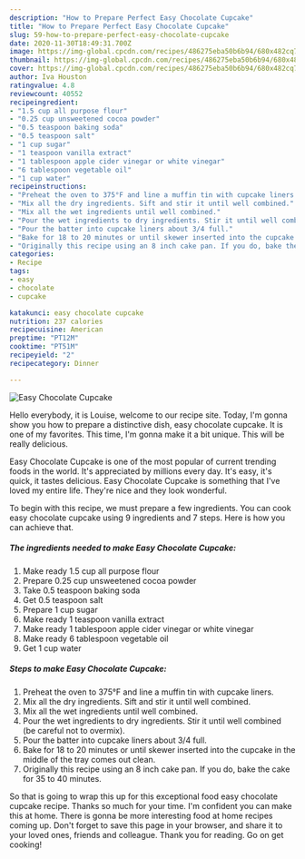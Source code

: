 ```yaml
---
description: "How to Prepare Perfect Easy Chocolate Cupcake"
title: "How to Prepare Perfect Easy Chocolate Cupcake"
slug: 59-how-to-prepare-perfect-easy-chocolate-cupcake
date: 2020-11-30T18:49:31.700Z
image: https://img-global.cpcdn.com/recipes/486275eba50b6b94/680x482cq70/easy-chocolate-cupcake-recipe-main-photo.jpg
thumbnail: https://img-global.cpcdn.com/recipes/486275eba50b6b94/680x482cq70/easy-chocolate-cupcake-recipe-main-photo.jpg
cover: https://img-global.cpcdn.com/recipes/486275eba50b6b94/680x482cq70/easy-chocolate-cupcake-recipe-main-photo.jpg
author: Iva Houston
ratingvalue: 4.8
reviewcount: 40552
recipeingredient:
- "1.5 cup all purpose flour"
- "0.25 cup unsweetened cocoa powder"
- "0.5 teaspoon baking soda"
- "0.5 teaspoon salt"
- "1 cup sugar"
- "1 teaspoon vanilla extract"
- "1 tablespoon apple cider vinegar or white vinegar"
- "6 tablespoon vegetable oil"
- "1 cup water"
recipeinstructions:
- "Preheat the oven to 375°F and line a muffin tin with cupcake liners."
- "Mix all the dry ingredients. Sift and stir it until well combined."
- "Mix all the wet ingredients until well combined."
- "Pour the wet ingredients to dry ingredients. Stir it until well combined (be careful not to overmix)."
- "Pour the batter into cupcake liners about 3/4 full."
- "Bake for 18 to 20 minutes or until skewer inserted into the cupcake in the middle of the tray comes out clean."
- "Originally this recipe using an 8 inch cake pan. If you do, bake the cake for 35 to 40 minutes."
categories:
- Recipe
tags:
- easy
- chocolate
- cupcake

katakunci: easy chocolate cupcake 
nutrition: 237 calories
recipecuisine: American
preptime: "PT12M"
cooktime: "PT51M"
recipeyield: "2"
recipecategory: Dinner

---
```



![Easy Chocolate Cupcake](https://img-global.cpcdn.com/recipes/486275eba50b6b94/680x482cq70/easy-chocolate-cupcake-recipe-main-photo.jpg)

Hello everybody, it is Louise, welcome to our recipe site. Today, I'm gonna show you how to prepare a distinctive dish, easy chocolate cupcake. It is one of my favorites. This time, I'm gonna make it a bit unique. This will be really delicious.



Easy Chocolate Cupcake is one of the most popular of current trending foods in the world. It's appreciated by millions every day. It's easy, it's quick, it tastes delicious. Easy Chocolate Cupcake is something that I've loved my entire life. They're nice and they look wonderful.


To begin with this recipe, we must prepare a few ingredients. You can cook easy chocolate cupcake using 9 ingredients and 7 steps. Here is how you can achieve that.

<!--inarticleads1-->

##### The ingredients needed to make Easy Chocolate Cupcake:

1. Make ready 1.5 cup all purpose flour
1. Prepare 0.25 cup unsweetened cocoa powder
1. Take 0.5 teaspoon baking soda
1. Get 0.5 teaspoon salt
1. Prepare 1 cup sugar
1. Make ready 1 teaspoon vanilla extract
1. Make ready 1 tablespoon apple cider vinegar or white vinegar
1. Make ready 6 tablespoon vegetable oil
1. Get 1 cup water




<!--inarticleads2-->

##### Steps to make Easy Chocolate Cupcake:

1. Preheat the oven to 375°F and line a muffin tin with cupcake liners.
1. Mix all the dry ingredients. Sift and stir it until well combined.
1. Mix all the wet ingredients until well combined.
1. Pour the wet ingredients to dry ingredients. Stir it until well combined (be careful not to overmix).
1. Pour the batter into cupcake liners about 3/4 full.
1. Bake for 18 to 20 minutes or until skewer inserted into the cupcake in the middle of the tray comes out clean.
1. Originally this recipe using an 8 inch cake pan. If you do, bake the cake for 35 to 40 minutes.




So that is going to wrap this up for this exceptional food easy chocolate cupcake recipe. Thanks so much for your time. I'm confident you can make this at home. There is gonna be more interesting food at home recipes coming up. Don't forget to save this page in your browser, and share it to your loved ones, friends and colleague. Thank you for reading. Go on get cooking!
